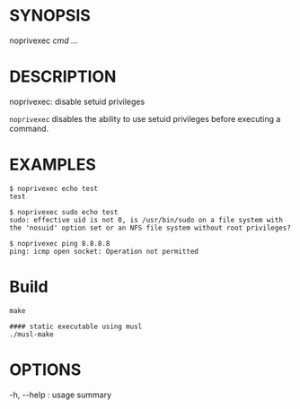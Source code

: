 # SYNOPSIS

noprivexec *cmd* *...*

# DESCRIPTION

noprivexec: disable setuid privileges

`noprivexec` disables the ability to use setuid privileges before executing
a command.

# EXAMPLES

```
$ noprivexec echo test
test

$ noprivexec sudo echo test
sudo: effective uid is not 0, is /usr/bin/sudo on a file system with the 'nosuid' option set or an NFS file system without root privileges?

$ noprivexec ping 8.8.8.8
ping: icmp open socket: Operation not permitted
```

# Build

    make

    #### static executable using musl
    ./musl-make

# OPTIONS

-h, --help
: usage summary
